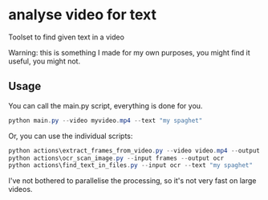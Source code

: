 # analyse video for text

 Toolset to find given text in a video

Warning: this is something I made for my own purposes, you might find it useful, you might not.

## Usage

You can call the main.py script, everything is done for you.

```powershell
python main.py --video myvideo.mp4 --text "my spaghet"
```

Or, you can use the individual scripts:

```powershell
python actions\extract_frames_from_video.py --video video.mp4 --output frames
python actions\ocr_scan_image.py --input frames --output ocr
python actions\find_text_in_files.py --input ocr --text "my spaghet"
```

I've not bothered to parallelise the processing, so it's not very fast on large videos.
